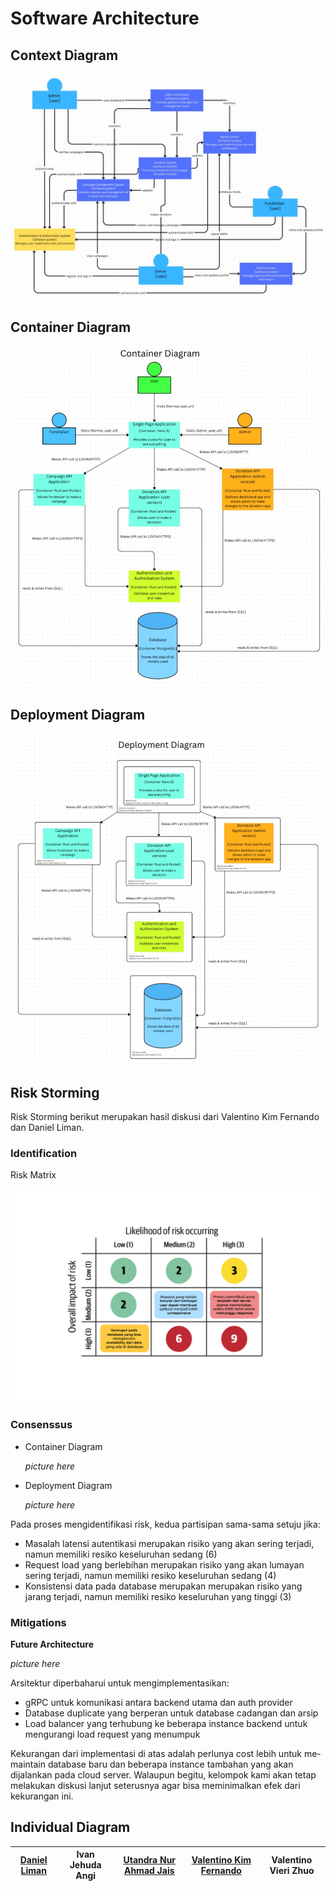 # Software Architecture

## Context Diagram

![alt text](img/context.png)

## Container Diagram

![alt text](img/container.png)

## Deployment Diagram

![alt text](img/deploy.png)

## Risk Storming
Risk Storming berikut merupakan hasil diskusi dari Valentino Kim Fernando dan Daniel Liman.

### Identification

Risk Matrix

![Risk Matrix](img/matrix.png)


### Consenssus

- Container Diagram

    *picture here*

- Deployment Diagram

    *picture here*

Pada proses mengidentifikasi risk, kedua partisipan sama-sama setuju jika:
- Masalah latensi autentikasi merupakan risiko yang akan sering terjadi, namun memiliki resiko keseluruhan sedang (6)
- Request load yang berlebihan merupakan risiko yang akan lumayan sering terjadi, namun memiliki resiko keseluruhan sedang (4)
- Konsistensi data pada database merupakan merupakan risiko yang jarang terjadi, namun memiliki resiko keseluruhan yang tinggi (3)


### Mitigations

**Future Architecture**

*picture here*

Arsitektur diperbaharui untuk mengimplementasikan:
- gRPC untuk komunikasi antara backend utama dan auth provider
- Database duplicate yang berperan untuk database cadangan dan arsip
- Load balancer yang terhubung ke beberapa instance backend untuk mengurangi load request yang menumpuk

Kekurangan dari implementasi di atas adalah perlunya cost lebih untuk me-maintain database baru dan beberapa instance tambahan yang akan dijalankan pada cloud server. Walaupun begitu, kelompok kami akan tetap melakukan diskusi lanjut seterusnya agar bisa meminimalkan efek dari kekurangan ini.


## Individual Diagram

| [Daniel Liman](Daniel.md) | Ivan Jehuda Angi | [Utandra Nur Ahmad Jais](Utandra.md) | [Valentino Kim Fernando](Valen.md) | Valentino Vieri Zhuo |
| -- | -- | -- | -- | -- |